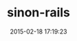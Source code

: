 ---
layout: post
title:  "sinon-rails"
repo:   "travisjeffery/sinon-rails"
date:   2015-02-18 17:19:23
gemurl: http://github.com/travisjeffery/sinon-rails
---
